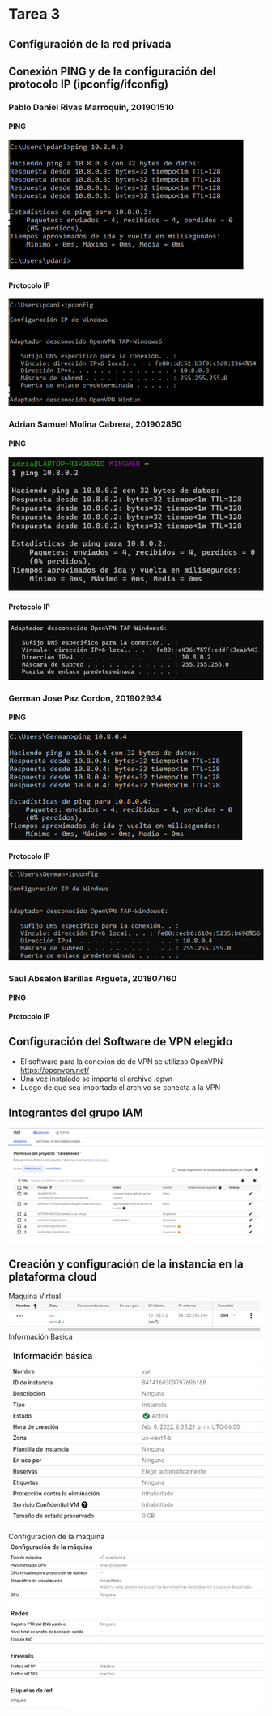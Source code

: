# Tarea 3

## Configuración de la red privada

## Conexión PING y de la configuración del protocolo IP (ipconfig/ifconfig)
### Pablo Daniel Rivas Marroquin, 201901510
#### PING
![201901510](ImagenesGit/ping201901510.png "PING")
#### Protocolo IP
![IP201901510](ImagenesGit/Ipconfig201901510.png "IP")
### Adrian Samuel Molina Cabrera, 201902850
#### PING
![201903850](ImagenesGit/ping201903850.png "PING")
#### Protocolo IP
![IP201903850](ImagenesGit/Ipconfig201903850.png "IP")
### German Jose Paz Cordon, 201902934
#### PING
![201902934](ImagenesGit/ping201902934.png "PING")
#### Protocolo IP
![IP201902934](ImagenesGit/Ipconfig201902934.png "IP")
### Saul Absalon Barillas Argueta, 201807160
#### PING
#### Protocolo IP

## Configuración del Software de VPN elegido
- El software para la conexion de de VPN se utilizao OpenVPN https://openvpn.net/
- Una vez instalado se importa el archivo .opvn
- Luego de que sea importado el archivo se conecta a la VPN

## Integrantes del grupo IAM
![GRUPO](ImagenesGit/AIM.png "IAM")
## Creación y configuración de la instancia en la plataforma cloud
Maquina Virtual
![VM](ImagenesGit/VM.png "VM")
Información Basica
![VM1](ImagenesGit/VM1.png "Informacion Basica")
Configuración de la maquina
![VM2](ImagenesGit/vm2.png "Configuracion de la Maquina")

